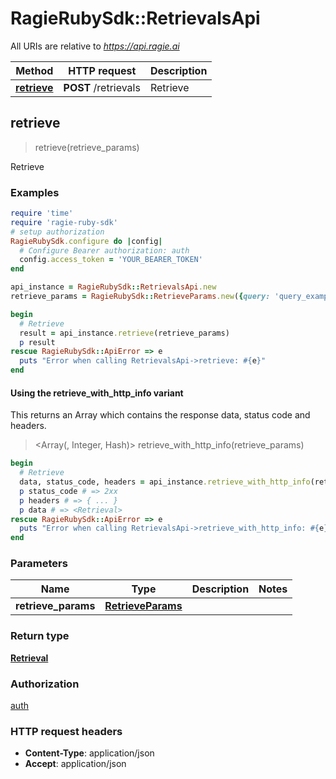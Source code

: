 # RagieRubySdk::RetrievalsApi

All URIs are relative to *https://api.ragie.ai*

| Method | HTTP request | Description |
| ------ | ------------ | ----------- |
| [**retrieve**](RetrievalsApi.md#retrieve) | **POST** /retrievals | Retrieve |


## retrieve

> <Retrieval> retrieve(retrieve_params)

Retrieve

### Examples

```ruby
require 'time'
require 'ragie-ruby-sdk'
# setup authorization
RagieRubySdk.configure do |config|
  # Configure Bearer authorization: auth
  config.access_token = 'YOUR_BEARER_TOKEN'
end

api_instance = RagieRubySdk::RetrievalsApi.new
retrieve_params = RagieRubySdk::RetrieveParams.new({query: 'query_example'}) # RetrieveParams | 

begin
  # Retrieve
  result = api_instance.retrieve(retrieve_params)
  p result
rescue RagieRubySdk::ApiError => e
  puts "Error when calling RetrievalsApi->retrieve: #{e}"
end
```

#### Using the retrieve_with_http_info variant

This returns an Array which contains the response data, status code and headers.

> <Array(<Retrieval>, Integer, Hash)> retrieve_with_http_info(retrieve_params)

```ruby
begin
  # Retrieve
  data, status_code, headers = api_instance.retrieve_with_http_info(retrieve_params)
  p status_code # => 2xx
  p headers # => { ... }
  p data # => <Retrieval>
rescue RagieRubySdk::ApiError => e
  puts "Error when calling RetrievalsApi->retrieve_with_http_info: #{e}"
end
```

### Parameters

| Name | Type | Description | Notes |
| ---- | ---- | ----------- | ----- |
| **retrieve_params** | [**RetrieveParams**](RetrieveParams.md) |  |  |

### Return type

[**Retrieval**](Retrieval.md)

### Authorization

[auth](../README.md#auth)

### HTTP request headers

- **Content-Type**: application/json
- **Accept**: application/json

